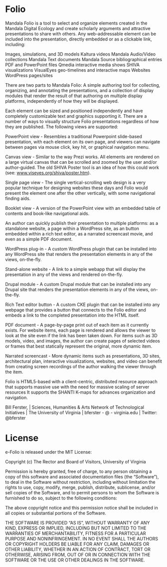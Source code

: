 Folio
=====
Mandala Folio is a tool to select and organize elements created in the Mandala Digital Ecology and create scholarly arguments and attractive presentations to share with others. Any web-addressable element can be included into the presentation, directly embedded or as a clickable link, including:

Images, simulations, and 3D models
Kaltura videos
Mandala Audio/Video collections
Mandala Text documents
Mandala Source bibliographical entries
PDF and PowerPoint files
Qmedia interactive media shows
SHIVA visualizations
VisualEyes geo-timelines and interactive maps
Websites
WordPress pages/sites

There are two parts to Mandala Folio: A simple authoring tool for collecting, organizing, and annotating the presentations, and a collection of display modules that render the result of that authoring on multiple display platforms, independently of how they will be displayed.

Each element can be sized and positioned independently and have completely customizable text and graphics supporting it. There are a number of ways to visually structure Folio presentations regardless of how they are published. The following views are supported:

PowerPoint view - Resembles a traditional Powerpoint slide-based presentation, with each element on its own page, and viewers can navigate between pages via mouse click, key hit, or graphical navigation menu.


Canvas view - Similar to the way Prezi works. All elements are rendered on a large virtual canvas that can be scrolled and zoomed by the user and/or author-guided. The old SHIVA Poster tool is an idea of how this could work (see: www.viseyes.org/shiva/poster.htm).


Single page view - The single vertical-scrolling web design is a very popular technique for designing websites these days and Folio would present the element one after the other vertically, with some navigational finding aids.


Booklet view - A version of the PowerPoint view with an embedded table of contents and book-like navigational aids.

An author can quickly publish their presentation to multiple platforms: as a standalone website, a page within a WordPress site, as an button embedded within a rich text editor, as a narrated screencast movie, and even as a simple PDF document. 

WordPress plug-in - A custom WordPress plugin that can be installed into any WordPress site that renders the presentation elements in any of the views, on-the-fly.


Stand-alone website - A link to a simple webapp that will display the presentation in any of the views and rendered on-the-fly.

Drupal module - A custom Drupal module that can be installed into any Drupal site that renders the presentation elements in any of the views, on-the-fly.


Rich Text editor button - A custom CKE plugin that can be installed into any webpage that provides a button that connects to the Folio editor and embeds a link to the completed presentation into the HTML itself.

PDF document - A page-by-page print out of each item as it currently exists. For website items, each page is rendered and allows the viewer to look at the site even if the link has been taken down. For items such as 3D models, video, and images, the author can create pages of selected videos or frames that best statically represent the original, more dynamic item.


Narrated screencast - More dynamic items such as presentations, 3D sites, architectural plan, interactive visualizations, websites, and video can benefit from creating screen recordings of the author walking the viewer through the item.


Folio is HTML5-based with a client-centric, distributed resource approach that supports massive use with the need for massive scaling of server resources It supports the SHANTI K-maps for advances organization and navigation.

Bill Ferster, | Sciences, Humanities & Arts Network of Technological Initiatives | The University of Virginia | bferster - @ - virginia.edu | Twitter: @bferster 

License
=====

e-Folio is released under the MIT License:

Copyright (c) The Rector and Board of Visitors, University of Virginia

Permission is hereby granted, free of charge, to any person obtaining a copy
of this software and associated documentation files (the “Software”), to deal
in the Software without restriction, including without limitation the rights
to use, copy, modify, merge, publish, distribute, sublicense, and/or sell
copies of the Software, and to permit persons to whom the Software is
furnished to do so, subject to the following conditions:

The above copyright notice and this permission notice shall be included in
all copies or substantial portions of the Software.

THE SOFTWARE IS PROVIDED “AS IS”, WITHOUT WARRANTY OF ANY KIND, EXPRESS OR
IMPLIED, INCLUDING BUT NOT LIMITED TO THE WARRANTIES OF MERCHANTABILITY,
FITNESS FOR A PARTICULAR PURPOSE AND NONINFRINGEMENT. IN NO EVENT SHALL THE
AUTHORS OR COPYRIGHT HOLDERS BE LIABLE FOR ANY CLAIM, DAMAGES OR OTHER
LIABILITY, WHETHER IN AN ACTION OF CONTRACT, TORT OR OTHERWISE, ARISING FROM,
OUT OF OR IN CONNECTION WITH THE SOFTWARE OR THE USE OR OTHER DEALINGS IN
THE SOFTWARE.